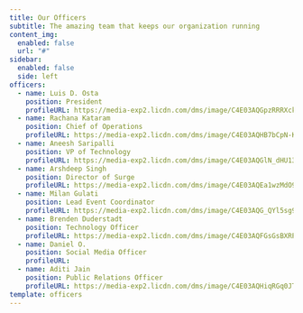 ```yaml
---
title: Our Officers
subtitle: The amazing team that keeps our organization running
content_img:
  enabled: false
  url: "#"
sidebar:
  enabled: false
  side: left
officers:
  - name: Luis D. Osta
    position: President
    profileURL: https://media-exp2.licdn.com/dms/image/C4E03AQGpzRRRXckHvw/profile-displayphoto-shrink_200_200/0?e=1583971200&v=beta&t=s2E8VA1K4_L0IMVd0T-qnmgsJIywskfWsJRwaIFnDkU
  - name: Rachana Kataram
    position: Chief of Operations
    profileURL: https://media-exp2.licdn.com/dms/image/C4E03AQHB7bCpN-KE4w/profile-displayphoto-shrink_200_200/0?e=1583971200&v=beta&t=YxV3LtoeiMaxpPrdk_VVHD_tGTe4v1Ho6cxLrJB3m-k
  - name: Aneesh Saripalli
    position: VP of Technology
    profileURL: https://media-exp2.licdn.com/dms/image/C4E03AQGlN_dHU13ixw/profile-displayphoto-shrink_200_200/0?e=1583971200&v=beta&t=_z0sOaIXFvkkCv_5R8GpV2Cc8rcqLytlacUDQMqZtFw
  - name: Arshdeep Singh
    position: Director of Surge
    profileURL: https://media-exp2.licdn.com/dms/image/C4E03AQEa1wzMdO92gA/profile-displayphoto-shrink_200_200/0?e=1583971200&v=beta&t=d3KPb1uRI9RXK-IAn2zFJFT9kRwAyPk9PYk1qTET2iM
  - name: Milan Gulati
    position: Lead Event Coordinator
    profileURL: https://media-exp2.licdn.com/dms/image/C4E03AQG_QYl5sg9kJw/profile-displayphoto-shrink_200_200/0?e=1583971200&v=beta&t=ZI1hO1lgmsRcQWMMRKNU0m8dQmQtCOBQy3pIUHW9wZQ
  - name: Brenden Duderstadt
    position: Technology Officer
    profileURL: https://media-exp2.licdn.com/dms/image/C4E03AQFGsGsBXRP_XA/profile-displayphoto-shrink_200_200/0?e=1583971200&v=beta&t=hwOfryvMtU_gLMU6DbAH-izbu1OPictocyWd7kR2e30
  - name: Daniel O.
    position: Social Media Officer
    profileURL:
  - name: Aditi Jain
    position: Public Relations Officer
    profileURL: https://media-exp2.licdn.com/dms/image/C4E03AQHiqRGq0JTlIg/profile-displayphoto-shrink_200_200/0?e=1583971200&v=beta&t=FH-yL5RI3rLFP0mwxcbRCqFmt1tGexhpho-K2uxgbV8
template: officers
---
```


